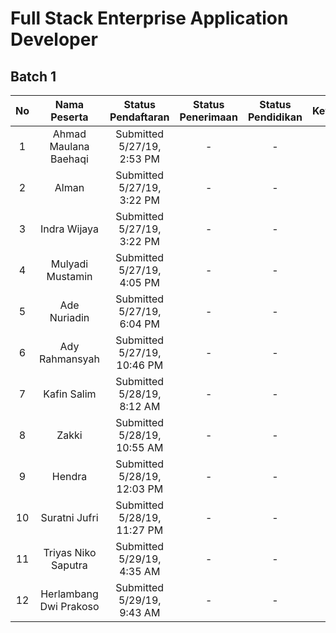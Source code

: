 # Full Stack Enterprise Application Developer

## Batch 1

| No | Nama Peserta | Status Pendaftaran | Status Penerimaan | Status Pendidikan | Keterangan |
|:--:|:------------:|:------------------:|:-----------------:|:-----------------:|:----------:|
| 1  | Ahmad Maulana Baehaqi | Submitted 5/27/19, 2:53 PM | - | - | - |
| 2  | Alman | Submitted 5/27/19, 3:22 PM | - | - | - |
| 3  | Indra Wijaya | Submitted 5/27/19, 3:22 PM | - | - | - |
| 4  | Mulyadi Mustamin | Submitted 5/27/19, 4:05 PM | - | - | - |
| 5  | Ade Nuriadin | Submitted 5/27/19, 6:04 PM | - | - | - |
| 6  | Ady Rahmansyah | Submitted 5/27/19, 10:46 PM | - | - | - |
| 7  | Kafin Salim | Submitted 5/28/19, 8:12 AM | - | - | - |
| 8  | Zakki | Submitted 5/28/19, 10:55 AM | - | - | - |
| 9  | Hendra | Submitted 5/28/19, 12:03 PM | - | - | - |
| 10  | Suratni Jufri | Submitted 5/28/19, 11:27 PM | - | - | - |
| 11  | Triyas Niko Saputra | Submitted 5/29/19, 4:35 AM | - | - | - |
| 12  | Herlambang Dwi Prakoso | Submitted 5/29/19, 9:43 AM | - | - | - |

